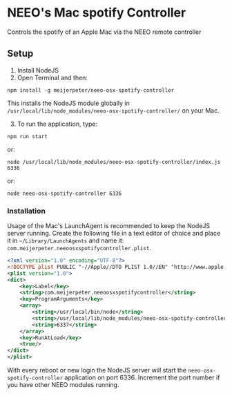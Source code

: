 # NEEO's Mac spotify Controller
Controls the spotify of an Apple Mac via the NEEO remote controller

## Setup

1. Install NodeJS
2. Open Terminal and then:

`npm install -g meijerpeter/neeo-osx-spotify-controller`

This installs the NodeJS module globally in `/usr/local/lib/node_modules/neeo-osx-spotify-controller/` on your Mac.

3. To run the application, type:

`npm run start`

or:

`node /usr/local/lib/node_modules/neeo-osx-spotify-controller/index.js 6336`

or:

`node neeo-osx-spotify-controller 6336`

### Installation

Usage of the Mac's LaunchAgent is recommended to keep the NodeJS server running. Create the following file in a text editor of choice and place it in `~/Library/LaunchAgents` and name it: `com.meijerpeter.neeoosxspotifycontroller.plist`.

```xml
<?xml version="1.0" encoding="UTF-8"?>
<!DOCTYPE plist PUBLIC "-//Apple//DTD PLIST 1.0//EN" "http://www.apple.com/DTDs/PropertyList-1.0.dtd">
<plist version="1.0">
<dict>
	<key>Label</key>
	<string>com.meijerpeter.neeoosxspotifycontroller</string>
	<key>ProgramArguments</key>
	<array>
		<string>/usr/local/bin/node</string>
		<string>/usr/local/lib/node_modules/neeo-osx-spotify-controller/index.js</string>
		<string>6337</string>
	</array>
	<key>RunAtLoad</key>
	<true/>
</dict>
</plist>
```

With every reboot or new login the NodeJS server will start the `neeo-osx-spotify-controller` application on port 6336. Increment the port number if you have other NEEO modules running.
